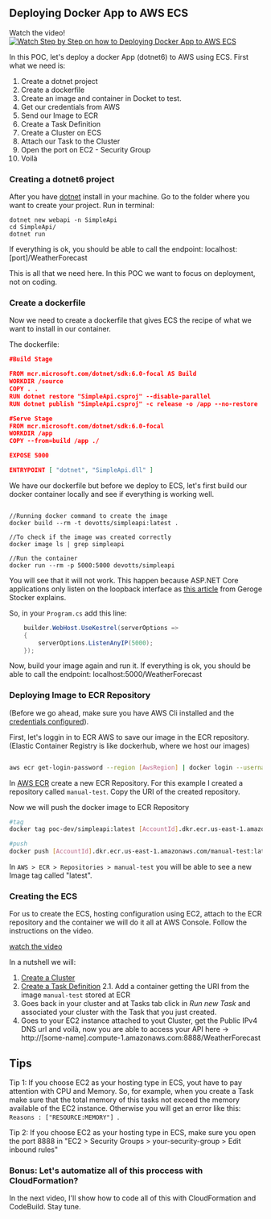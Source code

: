 ## Deploying Docker App to AWS ECS

Watch the video!
[![Watch Step by Step on how to Deploying Docker App to AWS ECS](https://img.youtube.com/vi/YOUTUBE_VIDEO_ID_HERE/0.jpg)](https://youtu.be/vxrO7Vs4EPA)


In this POC, let's deploy a docker App (dotnet6) to AWS using ECS.
First what we need is:
1. Create a dotnet project
2. Create a dockerfile
3. Create an image and container in Docket to test.
4. Get our credentials from AWS
5. Send our Image to ECR
6. Create a Task Definition
7. Create a Cluster on ECS
8. Attach our Task to the Cluster
9. Open the port on EC2 - Security Group
10. Voilà


### Creating a dotnet6 project

After you have [dotnet](https://dotnet.microsoft.com/en-us/download) install in your machine.
Go to the folder where you want to create your project.
Run in terminal:
``` 
dotnet new webapi -n SimpleApi
cd SimpleApi/
dotnet run
```
 
 If everything is ok, you should be able to call the endpoint: localhost:[port]/WeatherForecast

 This is all that we need here. In this POC we want to focus on deployment, not on coding.

 ### Create a dockerfile

 Now we need to create a dockerfile that gives ECS the recipe of what we want to install in our container.

 The dockerfile:
 ```json
 #Build Stage

FROM mcr.microsoft.com/dotnet/sdk:6.0-focal AS Build
WORKDIR /source
COPY . .
RUN dotnet restore "SimpleApi.csproj" --disable-parallel
RUN dotnet publish "SimpleApi.csproj" -c release -o /app --no-restore

#Serve Stage
FROM mcr.microsoft.com/dotnet/sdk:6.0-focal 
WORKDIR /app
COPY --from=build /app ./

EXPOSE 5000

ENTRYPOINT [ "dotnet", "SimpleApi.dll" ]
 ```

We have our dockerfile but before we deploy to ECS, let's first build our docker container locally and see if everything is working well. 

``` 

//Running docker command to create the image
docker build --rm -t devotts/simpleapi:latest .

//To check if the image was created correctly
docker image ls | grep simpleapi

//Run the container
docker run --rm -p 5000:5000 devotts/simpleapi 
```

You will see that it will not work. This happen because ASP.NET Core applications only listen on the loopback interface as [this article](https://georgestocker.com/2017/01/31/fix-for-asp-net-core-docker-service-not-being-exposed-on-host/) from Geroge Stocker explains. 

So, in your `Program.cs` add this line:
```C#
    builder.WebHost.UseKestrel(serverOptions =>
    {    
        serverOptions.ListenAnyIP(5000);
    });
```

Now, build your image again and run it.
If everything is ok, you should be able to call the endpoint: localhost:5000/WeatherForecast

### Deploying Image to ECR Repository

(Before we go ahead, make sure you have AWS Cli installed and the [credentials configured](https://docs.aws.amazon.com/cli/latest/userguide/cli-configure-files.html)).

First, let's loggin in to ECR AWS to save our image in the ECR repository. (Elastic Container Registry is like dockerhub, where we host our images)

```bash

aws ecr get-login-password --region [AwsRegion] | docker login --username AWS --password-stdin [AwsAccountId].dkr.ecr.[AwsRegion].amazonaws.com
```

In [AWS ECR](https://us-east-1.console.aws.amazon.com/ecr/create-repository?region=us-east-1) create a new ECR Repository.
For this example I created a repository called `manual-test`. Copy the URI of the created repository.

Now we will push the docker image to ECR Repository

```bash
#tag 
docker tag poc-dev/simpleapi:latest [AccountId].dkr.ecr.us-east-1.amazonaws.com/manual-test:latest

#push
docker push [AccountId].dkr.ecr.us-east-1.amazonaws.com/manual-test:latest
```

In `AWS > ECR > Repositories > manual-test` you will be able to see a new Image tag called "latest".

### Creating the ECS

For us to create the ECS, hosting configuration using EC2, attach to the ECR repository and the container we will do it all at AWS Console. 
Follow the instructions on the video. 

[watch the video](https://youtu.be/vxrO7Vs4EPA)

In a nutshell we will:
1. [Create a Cluster](https://us-east-1.console.aws.amazon.com/ecs/home?region=us-east-1#/clusters/create/new)
2. [Create a Task Definition](https://us-east-1.console.aws.amazon.com/ecs/home?region=us-east-1#/taskDefinitions)
    2.1. Add a container getting the URI from the image `manual-test` stored at ECR
3. Goes back in your cluster and at Tasks tab click in *Run new Task* and associated your cluster with the Task that you just created.
4. Goes to your EC2 instance attached to yout Cluster, get the Public IPv4 DNS url and voilà, now you are able to access your API here -> http://[some-name].compute-1.amazonaws.com:8888/WeatherForecast

## Tips

Tip 1: If you choose EC2 as your hosting type in ECS, yout have to pay attention with CPU and Memory.
So, for example, when you create a Task make sure that the total memory of this tasks not exceed the memory available of the EC2 instance. Otherwise you will get an error like this: `Reasons : ["RESOURCE:MEMORY"] `.

Tip 2: If you choose EC2 as your hosting type in ECS, make sure you open the port 8888 in "EC2 > Security Groups > your-security-group > Edit inbound rules"

### Bonus: Let's automatize all of this proccess with  CloudFormation?

In the next video, I'll show how to code all of this with CloudFormation and CodeBuild. Stay tune.


